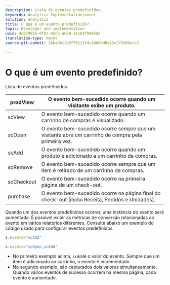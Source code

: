 ```yaml
---
description: Lista de eventos predefinidos.
keywords: Analytics Implementation;event
solution: Analytics
title: O que é um evento predefinido?
topic: Developer and implementation
uuid: 4d0799ba-0f97-42c3-a620-36c03f9995da
translation-type: tm+mt
source-git-commit: 16ba0b12e0f70112f4c10804d0a13c278388ecc2

---
```



# O que é um evento predefinido?

Lista de eventos predefinidos.

| prodView | O evento bem-sucedido ocorre quando um visitante exibe um produto. |
|---|---|
| scView | O evento bem-sucedido ocorre quando um carrinho de compras é visualizado. |
| scOpen | O evento bem-sucedido ocorre sempre que um visitante abre um carrinho de compra pela primeira vez. |
| scAdd | O evento bem-sucedido ocorre quando um produto é adicionado a um carrinho de compras. |
| scRemove | O evento bem-sucedido ocorre sempre que um item é retirado de um carrinho de compras. |
| scCheckout | O evento bem-sucedido ocorre na primeira página de um check-out. |
| purchase | O evento bem-sucedido ocorre na página final do check-out (inclui Receita, Pedidos e Unidades). |

Quando um dos eventos predefinidos ocorrer, uma instância do evento será aumentada. É possível exibir as métricas de conversão relacionadas ao evento em vários relatórios diferentes. Consulte abaixo um exemplo do código usado para configurar eventos predefinidos.

```js
s.events="scAdd"
```

```js
s.events="scOpen,scAdd"
```

* No primeiro exemplo acima, *`scAdd`*&#x200B;é o valor do evento. Sempre que um item é adicionado ao carrinho, o evento é incrementado.
* No segundo exemplo, são capturados dois valores simultaneamente. Quando vários eventos de sucesso ocorrem na mesma página, cada evento é aumentado.

